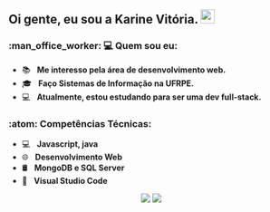 <h2> Oi gente, eu sou a <strong>Karine Vitória</strong>. <img src="https://github.com/souvikguria98/souvikguria98/blob/master/Hi.gif" width="25"></h2>

<h3> :man_office_worker: 💻 Quem sou eu: </h3>

- :books: &nbsp; <strong>Me interesso pela área de desenvolvimento web.</strong>
- 🎓 &nbsp; <strong>Faço Sistemas de Informação na UFRPE.</strong>
- :computer: &nbsp; <strong>Atualmente, estou estudando para ser uma dev full-stack. </strong>

<h3>:atom: Competências Técnicas: </h3>

- 💻 &nbsp; <strong>Javascript, java</strong>
- 🌐 &nbsp; <strong>Desenvolvimento Web</strong>
- 🛢 &nbsp; <strong>MongoDB e SQL Server</strong>
- 🔧 &nbsp; <strong>Visual Studio Code</strong>


<div align="center">
  <a href="#" alt="Gmail">
  <img src="https://img.shields.io/badge/-Gmail-FF0000?style=flat-square&labelColor=FF0000&logo=gmail&logoColor=white&link=<a href=mailto:<nowiki>karinevfalves@gmail.com?subject="link HTML"" /></a>

  <a href="#" alt="Linkedin">
  <img src="https://img.shields.io/badge/-Linkedin-0e76a8?style=flat-square&logo=Linkedin&logoColor=white&link=https://www.linkedin.com/in/karinevfalves/" /></a>
 

